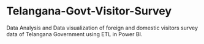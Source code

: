 # Telangana-Govt-Visitor-Survey
Data Analysis and Data visualization of foreign and domestic visitors survey data of Telangana Government using ETL in Power BI.
